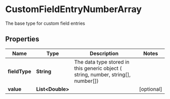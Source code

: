 

# CustomFieldEntryNumberArray

The base type for custom field entries

## Properties

Name | Type | Description | Notes
------------ | ------------- | ------------- | -------------
**fieldType** | **String** | The data type stored in this generic object ( string, number, string[], number[]) | 
**value** | **List&lt;Double&gt;** |  |  [optional]



